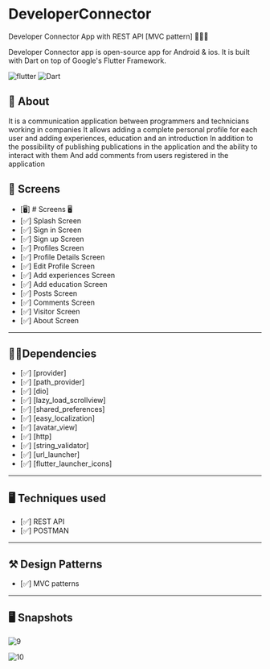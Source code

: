 # DeveloperConnector




Developer Connector App with REST API [MVC pattern] 👨🏻‍💻

Developer Connector app is open-source  app for Android & ios. It is built with Dart on top of Google's Flutter Framework.

![flutter](https://img.shields.io/badge/Flutter-Framework-green?logo=flutter)
![Dart](https://img.shields.io/badge/Dart-Language-blue?logo=dart)


## 🚀 About

It is a communication application between programmers and technicians working in companies
It allows adding a complete personal profile for each user and adding experiences, education and an introduction
In addition to the possibility of publishing publications in the application and the ability to interact with them
And add comments from users registered in the application



## 📱 Screens
- [🖥] # Screens 🖥
- [✅] Splash Screen
- [✅] Sign in Screen
- [✅] Sign up Screen
- [✅] Profiles Screen
- [✅] Profile Details Screen
- [✅] Edit Profile Screen
- [✅] Add experiences Screen
- [✅] Add education Screen
- [✅] Posts Screen
- [✅] Comments Screen
- [✅] Visitor Screen
- [✅] About Screen
--------------------------------
## 🧑‍💻Dependencies
- [✅] [provider]
- [✅] [path_provider]
- [✅] [dio]
- [✅] [lazy_load_scrollview]
- [✅] [shared_preferences]
- [✅] [easy_localization]
- [✅] [avatar_view]
- [✅] [http]
- [✅] [string_validator]
- [✅] [url_launcher]
- [✅] [flutter_launcher_icons]

--------------------------------
## 🖥 Techniques used
- [✅] REST API
- [✅] POSTMAN
-------------------------------

## ⚒️ Design Patterns
- [✅] MVC patterns
-------------------------------



## 🖥  Snapshots

![9](https://user-images.githubusercontent.com/49205538/194057384-413d935f-3da2-4259-8e7c-c892d436c1f3.png)

![10](https://user-images.githubusercontent.com/49205538/194100301-1e15d61e-c114-492a-bd94-5dbb56039cee.png)


